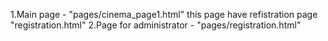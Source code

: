 1.Main page - "pages/cinema_page1.html" this page have refistration page "registration.html" 
2.Page for administrator - "pages/registration.html"

